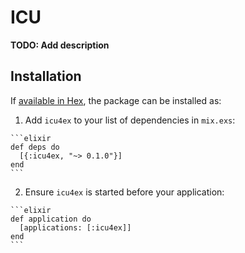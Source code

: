 # ICU

**TODO: Add description**

## Installation

If [available in Hex](https://hex.pm/docs/publish), the package can be installed as:

  1. Add `icu4ex` to your list of dependencies in `mix.exs`:

    ```elixir
    def deps do
      [{:icu4ex, "~> 0.1.0"}]
    end
    ```

  2. Ensure `icu4ex` is started before your application:

    ```elixir
    def application do
      [applications: [:icu4ex]]
    end
    ```

